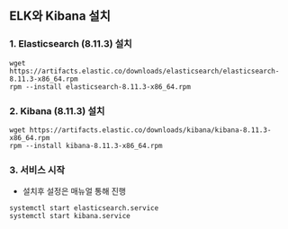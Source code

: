 ## ELK와 Kibana 설치

### 1. Elasticsearch (8.11.3) 설치
```
wget https://artifacts.elastic.co/downloads/elasticsearch/elasticsearch-8.11.3-x86_64.rpm
rpm --install elasticsearch-8.11.3-x86_64.rpm
```

### 2. Kibana (8.11.3) 설치
```
wget https://artifacts.elastic.co/downloads/kibana/kibana-8.11.3-x86_64.rpm
rpm --install kibana-8.11.3-x86_64.rpm
```

### 3. 서비스 시작
- 설치후 설정은 매뉴얼 통해 진행
```
systemctl start elasticsearch.service
systemctl start kibana.service
```
